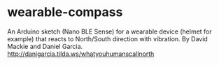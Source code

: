 # wearable-compass
An Arduino sketch (Nano BLE Sense) for a wearable device (helmet for example) that reacts to North/South direction with vibration. By David Mackie and Daniel Garcia.
http://danigarcia.tilda.ws/whatyouhumanscallnorth



